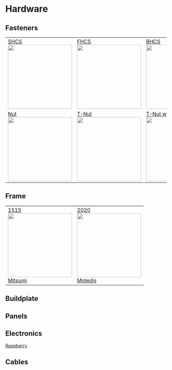 # Hardware
## Fasteners

<table>
  <tr>
    <td><a href="">SHCS</br></a><img src="https://fr.misumi-ec.com/linked/material/mech/MSM1/PHOTO/10300239070.jpg" style="width:200px;"/></td>
    <td><a href="">FHCS</br></a><img src="https://fr.misumi-ec.com/linked/material/mech/MSM1/PHOTO/10302603330.jpg" style="width:200px;"/></td>
    <td><a href="">BHCS</br></a><img src="https://fr.misumi-ec.com/linked/material/mech/MSM1/PHOTO/10300240830.jpg" style="width:200px;"/></td>
    <td><a href="">Self taping screw</br></a><img src="https://fr.misumi-ec.com/linked/material/mech/MSM1/PHOTO/10302281670.jpg" style="width:200px;"/></td>
  </tr>
  <tr>
    <td><a href="">Nut</br></a><img src="https://content.misumi-ec.com/image/upload/f_auto,t_product_main/v1/p/jp/product/series/110300250540/110300250540_001.jpg" style="width:200px;"/></td>
    <td><a href="">T-Nut</br></a><img src="https://www.norelem.fr/medias/Details-Default-07090.png?context=bWFzdGVyfHJvb3R8MTM2MTgzfGltYWdlL3BuZ3xoZTUvaDMwLzg4MzM0MzQzODY0NjIvRGV0YWlsc19EZWZhdWx0XzA3MDkwLnBuZ3xhNGQ3OTMxZWZkYmNmYWU2YjMyMTUwYWMzM2ZkNjIzMWI2MGMxODU0Mzc5YmQ4YzZjMmQ0MDUwYjY3YjNmZGZl" style="width:200px;"/></td>
    <td><a href="">T-Nut with spring</br></a><img src="https://tecotechnology.com/cdn/shop/products/3916_e1589245-b924-41d3-8561-8d842bdd0e43_5000x.png?v=1641413852" style="width:200px;"/></td>
    <td><a href="">Inserts</br></a><img src="https://c-3d.niceshops.com/upload/image/product/large/default/14300_15b3819f.512x512.jpg" style="width:200px;"/></td>
  </tr>
</table>

## Frame
<table>
  <tr>
    <td><a href="">1515</br></a><img src="https://fr.misumi-ec.com/linked/item/10300465870/img/drw_01.gif" style="width:200px;"/></br>
  <a href="https://fr.misumi-ec.com/vona2/detail/110300465870/?CategorySpec=00000151296%3a%3amig00000002288547&rid=cat_">Mitsumi</a></td>
    <td><a href="">2020</br></a><img src="https://www.motedis.fr/media-images/product/1_1/w-700/Profile-aluminium-20x20-Type-B-rainure-6_1.webp" style="width:200px;"/></br>
    <a href="https://www.motedis.fr/fr/Profile-aluminium-20x20-Type-B-rainure-6">Motedis</a></td>
  </tr>
</table>

## Buildplate

## Panels

## Electronics
[Raspberry](https://rpilocator.com/)


## Cables
